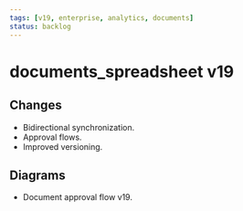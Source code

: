 ```yaml
---
tags: [v19, enterprise, analytics, documents]
status: backlog
---
```

# documents_spreadsheet v19

## Changes
- Bidirectional synchronization.
- Approval flows.
- Improved versioning.

## Diagrams
- Document approval flow v19.




